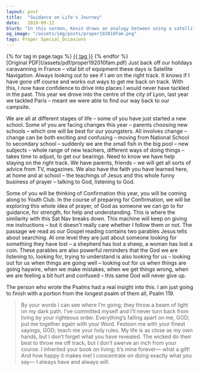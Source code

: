 ```yaml
---
layout: post
title:  "Guidance on Life's Journey"
date:   2010-09-12
blurb: "In this sermon, Kevin draws an analogy between using a satellite navigation system during a family trip and seeking guidance in life. He emphasizes the importance of staying on the right track, whether it's starting a new school or facing other changes. Kevin highlights that, unlike a navigation device, God actively seeks us out and cares for us, especially when we are lost or confused. The teachings of Jesus and the practice of prayer are presented as means to receive guidance and understanding."
og_image: "/assets/img/posts/proper192010fam.png"
tags: Proper Special_Occasions
---    
```

<div class="tag-pills">
    {% for tag in page.tags %}
    <a href="{{ site.baseurl }}/tag/{{ tag | slugify }}" class="tag-pill">{{ tag }}</a>
    {% endfor %}
</div>
[Original PDF](/assets/pdf/proper192010fam.pdf)
Just back off our holidays caravanning in France – vital bit of equipment these days is Satellite Navigation. Always looking out to see if I am on the right track. It knows if I have gone off course and works out ways to get me back on track. With this, I now have confidence to drive into places I would never have tackled in the past. This year we drove into the centre of the city of Lyon, last year we tackled Paris – meant we were able to find our way back to our campsite.

We are all at different stages of life – some of you have just started a new school. Some of you are facing changes this year – parents choosing new schools – which one will be best for our youngsters. All involves change – change can be both exciting and confusing – moving from National School to secondary school – suddenly we are the small fish in the big pool – new subjects – whole range of new teachers, different ways of doing things – takes time to adjust, to get our bearings. Need to know we have help staying on the right track. We have parents, friends – we will get all sorts of advice from TV, magazines. We also have the faith you have learned here, at home and at school – the teachings of Jesus and this whole funny business of prayer – talking to God, listening to God.

Some of you will be thinking of Confirmation this year, you will be coming along to Youth Club. In the course of preparing for Confirmation, we will be exploring this whole idea of prayer, of God as someone we can go to for guidance, for strength, for help and understanding. This is where the similarity with this Sat Nav breaks down. This machine will keep on giving me instructions – but it doesn't really care whether I follow them or not. The passage we read as our Gospel reading contains two parables Jesus tells about searching. At one level they are just about someone looking for something they have lost – a shepherd has lost a sheep, a woman has lost a coin. These parables are also powerful reminders that the God we are listening to, looking for, trying to understand is also looking for us – looking out for us when things are going well – looking out for us when things are going haywire, when we make mistakes, when we get things wrong, when we are feeling a bit hurt and confused – this same God will never give up.

The person who wrote the Psalms had a real insight into this. I am just going to finish with a portion from the longest psalm of them all, Psalm 119.

> By your words I can see where I’m going; they throw a beam of light on my dark path.
> I’ve committed myself and I’ll never turn back from living by your righteous order.
> Everything’s falling apart on me, GOD; put me together again with your Word.
> Festoon me with your finest sayings, GOD; teach me your holy rules. My life is as close as my own hands, but I don’t forget what you have revealed.
> The wicked do their best to throw me off track, but I don’t swerve an inch from your course. I inherited your book on living; it’s mine forever— what a gift! And how happy it makes me!
> I concentrate on doing exactly what you say— I always have and always will.
